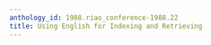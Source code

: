 ```yaml
---
anthology_id: 1988.riao_conference-1988.22
title: Using English for Indexing and Retrieving
---
```


